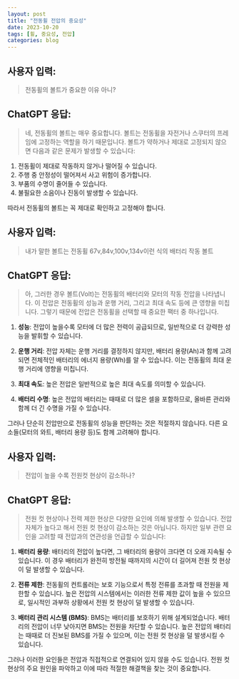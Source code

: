 ```yaml
---
layout: post
title: "전동휠 전압의 중요성"
date: 2023-10-20
tags: [휠, 중요성, 전압]
categories: blog
---
```


## 사용자 입력:
> 전동휠의 볼트가 중요한 이유 아니?

## ChatGPT 응답:
> 네, 전동휠의 볼트는 매우 중요합니다. 볼트는 전동휠을 자전거나 스쿠터의 프레임에 고정하는 역할을 하기 때문입니다. 볼트가 약하거나 제대로 고정되지 않으면 다음과 같은 문제가 발생할 수 있습니다:

1. 전동휠이 제대로 작동하지 않거나 떨어질 수 있습니다.
2. 주행 중 안정성이 떨어져서 사고 위험이 증가합니다.
3. 부품의 수명이 줄어들 수 있습니다.
4. 불필요한 소음이나 진동이 발생할 수 있습니다.

따라서 전동휠의 볼트는 꼭 제대로 확인하고 고정해야 합니다.

## 사용자 입력:
> 내가 말한 볼트는 전동휠 67v,84v,100v,134v이런 식의 배터리 작동 볼트

## ChatGPT 응답:
> 아, 그러한 경우 볼트(Volt)는 전동휠의 배터리와 모터의 작동 전압을 나타냅니다. 이 전압은 전동휠의 성능과 운행 거리, 그리고 최대 속도 등에 큰 영향을 미칩니다. 그렇기 때문에 전압은 전동휠을 선택할 때 중요한 팩터 중 하나입니다.

1. **성능**: 전압이 높을수록 모터에 더 많은 전력이 공급되므로, 일반적으로 더 강력한 성능을 발휘할 수 있습니다.
  
2. **운행 거리**: 전압 자체는 운행 거리를 결정하지 않지만, 배터리 용량(Ah)과 함께 고려되면 전체적인 배터리의 에너지 용량(Wh)를 알 수 있습니다. 이는 전동휠의 최대 운행 거리에 영향을 미칩니다.

3. **최대 속도**: 높은 전압은 일반적으로 높은 최대 속도를 의미할 수 있습니다.

4. **배터리 수명**: 높은 전압의 배터리는 때때로 더 많은 셀을 포함하므로, 올바른 관리와 함께 더 긴 수명을 가질 수 있습니다.

그러나 단순히 전압만으로 전동휠의 성능을 판단하는 것은 적절하지 않습니다. 다른 요소들(모터의 와트, 배터리 용량 등)도 함께 고려해야 합니다.

## 사용자 입력:
> 전압이 높을 수록 전원컷 현상이 감소하나?

## ChatGPT 응답:
> 전원 컷 현상이나 전력 제한 현상은 다양한 요인에 의해 발생할 수 있습니다. 전압 자체가 높다고 해서 전원 컷 현상이 감소하는 것은 아닙니다. 하지만 일부 관련 요인을 고려할 때 전압과의 연관성을 언급할 수 있습니다:

1. **배터리 용량**: 배터리의 전압이 높다면, 그 배터리의 용량이 크다면 더 오래 지속될 수 있습니다. 이 경우 배터리가 완전히 방전될 때까지의 시간이 더 길어져 전원 컷 현상이 덜 발생할 수 있습니다.

2. **전류 제한**: 전동휠의 컨트롤러는 보호 기능으로서 특정 전류를 초과할 때 전원을 제한할 수 있습니다. 높은 전압의 시스템에서는 이러한 전류 제한 값이 높을 수 있으므로, 일시적인 과부하 상황에서 전원 컷 현상이 덜 발생할 수 있습니다.

3. **배터리 관리 시스템 (BMS)**: BMS는 배터리를 보호하기 위해 설계되었습니다. 배터리의 전압이 너무 낮아지면 BMS는 전원을 차단할 수 있습니다. 높은 전압의 배터리는 때때로 더 진보된 BMS를 가질 수 있으며, 이는 전원 컷 현상을 덜 발생시킬 수 있습니다.

그러나 이러한 요인들은 전압과 직접적으로 연결되어 있지 않을 수도 있습니다. 전원 컷 현상의 주요 원인을 파악하고 이에 따라 적절한 해결책을 찾는 것이 중요합니다.

